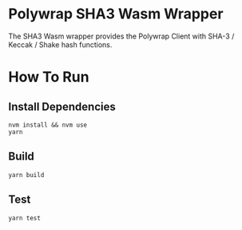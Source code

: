 # Polywrap SHA3 Wasm Wrapper

The SHA3 Wasm wrapper provides the Polywrap Client with SHA-3 / Keccak / Shake hash functions.

# How To Run

## Install Dependencies
`nvm install && nvm use`  
`yarn`  

## Build
`yarn build`  

## Test
`yarn test`  
